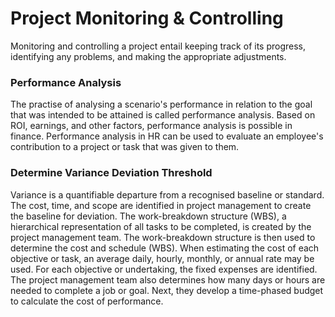 # Project Monitoring & Controlling
Monitoring and controlling a project entail keeping track of its progress, identifying any problems, and making the appropriate adjustments.

### Performance Analysis
The practise of analysing a scenario's performance in relation to the goal that was intended to be attained is called performance analysis. Based on ROI, earnings, and other factors, performance analysis is possible in finance. Performance analysis in HR can be used to evaluate an employee's contribution to a project or task that was given to them.

### Determine Variance Deviation Threshold
Variance is a quantifiable departure from a recognised baseline or standard. The cost, time, and scope are identified in project management to create the baseline for deviation. The work-breakdown structure (WBS), a hierarchical representation of all tasks to be completed, is created by the project management team. The work-breakdown structure is then used to determine the cost and schedule (WBS). When estimating the cost of each objective or task, an average daily, hourly, monthly, or annual rate may be used. For each objective or undertaking, the fixed expenses are identified. The project management team also determines how many days or hours are needed to complete a job or goal. Next, they develop a time-phased budget to calculate the cost of performance.




